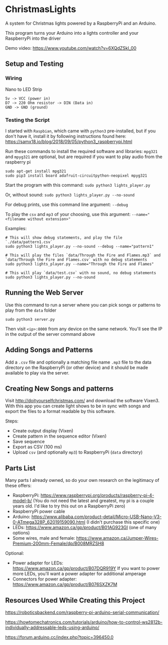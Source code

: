 # ChristmasLights
A system for Christmas lights powered by a RaspberryPi and an Arduino.

This program turns your Arduino into a lights controller and your RaspberryPi into the driver

Demo video: https://www.youtube.com/watch?v=6XQdZSkl_00

## Setup and Testing

### Wiring

Nano to LED Strip
```
5v -> VCC (power in)
D7 -> 220 Ohm resistor -> DIN (Data in)
GND -> GND (ground)
```

### Testing the Script

I started with `Raspbian`, which came with `python3` pre-installed, but if you don't have it, install it by following instructions found here:
https://samx18.io/blog/2018/09/05/python3_raspberrypi.html

Run these commands to install the required software and libraries:
`mpg321` and `mpyg321` are optional, but are required if you want to play audio from the raspberry pi
```
sudo apt-get install mpg321
sudo pip3 install board adafruit-circuitpython-neopixel mpyg321
```

Start the program with this command:
`sudo python3 lights_player.py`

Or, without sound:
`sudo python3 lights_player.py --no-sound`

For debug prints, use this command line argument:
`--debug`

To play the `csv` and `mp3` of your choosing, use this argument:
`--name="<filename without extension>"`

Examples:
```
# This will show debug statements, and play the file `./data/pattern1.csv`
sudo python3 lights_player.py --no-sound --debug --name="pattern1"

# This will play the files `data/Through the Fire and Flames.mp3` and `data/Through the Fire and Flames.csv` with no debug statements
sudo python3 lights_player.py --name="Through the Fire and Flames"

# This will play `data/test.csv` with no sound, no debug statements
sudo python3 lights_player.py --no-sound
```

## Running the Web Server

Use this command to run a server where you can pick songs or patterns to play from the `data` folder
```
sudo python3 server.py
```

Then visit `<ip>:8000` from any device on the same network. You'll see the IP in the output of the server command above

## Adding Songs and Patterns

Add a `.csv` file and optionally a matching file name `.mp3` file to the data directory on the RaspberryPi (or other device) and it should be made available to play via the server.

## Creating New Songs and patterns

Visit http://doityourselfchristmas.com/ and download the software Vixen3. With this app you can create light shows to be in sync with songs and export the files to a format readable by this software.

Steps:
- Create output display (Vixen)
- Create pattern in the sequence editor (Vixen)
- Save sequence
- Export as CSV (100 ms)
- Upload `csv` (and optionally `mp3`) to RaspberryPi (`data` directory)

## Parts List
Many parts I already owned, so do your own research on the legitimacy of these offers:

- RaspberryPi: https://www.raspberrypi.org/products/raspberry-pi-4-model-b/ (You do not need the latest and greatest, my pi is a couple years old. I'd like to try this out on a RaspberryPi zero)
- RaspberryPi power cable
- Arduino: https://www.alibaba.com/product-detail/Micro-USB-Nano-V3-0-ATmega328P_62019159090.html (I didn't purchase this specific one)
- LEDs: https://www.amazon.ca/gp/product/B01AG923GI (one of many options)
- Some wires, male and female: https://www.amazon.ca/Jumper-Wires-Premium-200mm-Female/dp/B008MRZSH8

Optional:
- Power adapter for LEDs: https://www.amazon.ca/gp/product/B07DQR919Y If you want to power more LEDs, you'll want a power adapter for additional amperage
- Connectors for power adapter: https://www.amazon.ca/gp/product/B076SXZK7M

## Resources Used While Creating this Project

https://roboticsbackend.com/raspberry-pi-arduino-serial-communication/

https://howtomechatronics.com/tutorials/arduino/how-to-control-ws2812b-individually-addressable-leds-using-arduino/

https://forum.arduino.cc/index.php?topic=396450.0
